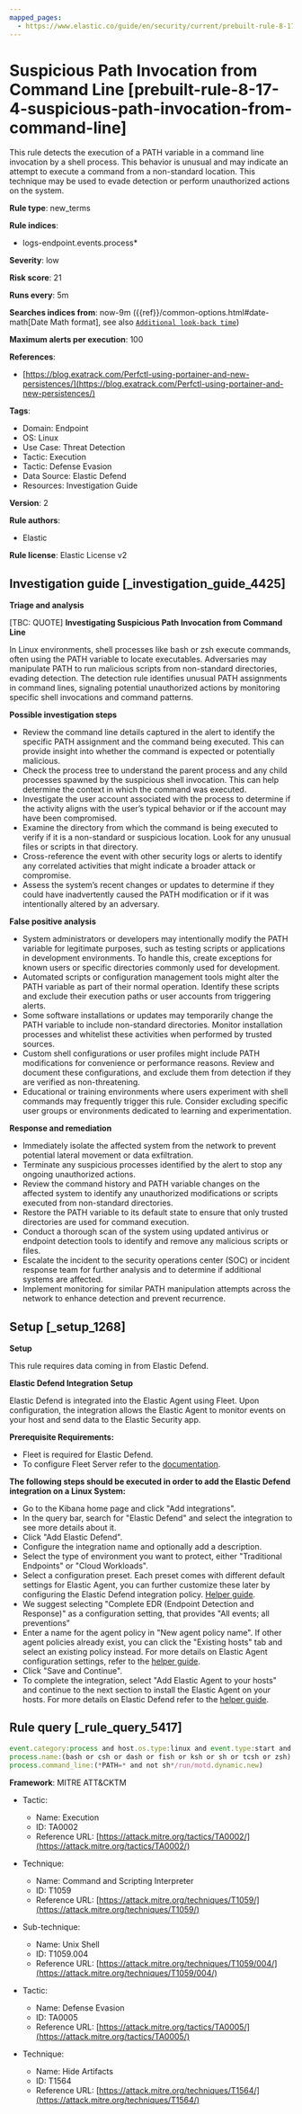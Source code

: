 ```yaml
---
mapped_pages:
  - https://www.elastic.co/guide/en/security/current/prebuilt-rule-8-17-4-suspicious-path-invocation-from-command-line.html
---
```


# Suspicious Path Invocation from Command Line [prebuilt-rule-8-17-4-suspicious-path-invocation-from-command-line]

This rule detects the execution of a PATH variable in a command line invocation by a shell process. This behavior is unusual and may indicate an attempt to execute a command from a non-standard location. This technique may be used to evade detection or perform unauthorized actions on the system.

**Rule type**: new_terms

**Rule indices**:

* logs-endpoint.events.process*

**Severity**: low

**Risk score**: 21

**Runs every**: 5m

**Searches indices from**: now-9m ({{ref}}/common-options.html#date-math[Date Math format], see also [`Additional look-back time`](docs-content://solutions/security/detect-and-alert/create-detection-rule.md#rule-schedule))

**Maximum alerts per execution**: 100

**References**:

* [https://blog.exatrack.com/Perfctl-using-portainer-and-new-persistences/](https://blog.exatrack.com/Perfctl-using-portainer-and-new-persistences/)

**Tags**:

* Domain: Endpoint
* OS: Linux
* Use Case: Threat Detection
* Tactic: Execution
* Tactic: Defense Evasion
* Data Source: Elastic Defend
* Resources: Investigation Guide

**Version**: 2

**Rule authors**:

* Elastic

**Rule license**: Elastic License v2

## Investigation guide [_investigation_guide_4425]

**Triage and analysis**

[TBC: QUOTE]
**Investigating Suspicious Path Invocation from Command Line**

In Linux environments, shell processes like bash or zsh execute commands, often using the PATH variable to locate executables. Adversaries may manipulate PATH to run malicious scripts from non-standard directories, evading detection. The detection rule identifies unusual PATH assignments in command lines, signaling potential unauthorized actions by monitoring specific shell invocations and command patterns.

**Possible investigation steps**

* Review the command line details captured in the alert to identify the specific PATH assignment and the command being executed. This can provide insight into whether the command is expected or potentially malicious.
* Check the process tree to understand the parent process and any child processes spawned by the suspicious shell invocation. This can help determine the context in which the command was executed.
* Investigate the user account associated with the process to determine if the activity aligns with the user’s typical behavior or if the account may have been compromised.
* Examine the directory from which the command is being executed to verify if it is a non-standard or suspicious location. Look for any unusual files or scripts in that directory.
* Cross-reference the event with other security logs or alerts to identify any correlated activities that might indicate a broader attack or compromise.
* Assess the system’s recent changes or updates to determine if they could have inadvertently caused the PATH modification or if it was intentionally altered by an adversary.

**False positive analysis**

* System administrators or developers may intentionally modify the PATH variable for legitimate purposes, such as testing scripts or applications in development environments. To handle this, create exceptions for known users or specific directories commonly used for development.
* Automated scripts or configuration management tools might alter the PATH variable as part of their normal operation. Identify these scripts and exclude their execution paths or user accounts from triggering alerts.
* Some software installations or updates may temporarily change the PATH variable to include non-standard directories. Monitor installation processes and whitelist these activities when performed by trusted sources.
* Custom shell configurations or user profiles might include PATH modifications for convenience or performance reasons. Review and document these configurations, and exclude them from detection if they are verified as non-threatening.
* Educational or training environments where users experiment with shell commands may frequently trigger this rule. Consider excluding specific user groups or environments dedicated to learning and experimentation.

**Response and remediation**

* Immediately isolate the affected system from the network to prevent potential lateral movement or data exfiltration.
* Terminate any suspicious processes identified by the alert to stop any ongoing unauthorized actions.
* Review the command history and PATH variable changes on the affected system to identify any unauthorized modifications or scripts executed from non-standard directories.
* Restore the PATH variable to its default state to ensure that only trusted directories are used for command execution.
* Conduct a thorough scan of the system using updated antivirus or endpoint detection tools to identify and remove any malicious scripts or files.
* Escalate the incident to the security operations center (SOC) or incident response team for further analysis and to determine if additional systems are affected.
* Implement monitoring for similar PATH manipulation attempts across the network to enhance detection and prevent recurrence.


## Setup [_setup_1268]

**Setup**

This rule requires data coming in from Elastic Defend.

**Elastic Defend Integration Setup**

Elastic Defend is integrated into the Elastic Agent using Fleet. Upon configuration, the integration allows the Elastic Agent to monitor events on your host and send data to the Elastic Security app.

**Prerequisite Requirements:**

* Fleet is required for Elastic Defend.
* To configure Fleet Server refer to the [documentation](docs-content://reference/ingestion-tools/fleet/fleet-server.md).

**The following steps should be executed in order to add the Elastic Defend integration on a Linux System:**

* Go to the Kibana home page and click "Add integrations".
* In the query bar, search for "Elastic Defend" and select the integration to see more details about it.
* Click "Add Elastic Defend".
* Configure the integration name and optionally add a description.
* Select the type of environment you want to protect, either "Traditional Endpoints" or "Cloud Workloads".
* Select a configuration preset. Each preset comes with different default settings for Elastic Agent, you can further customize these later by configuring the Elastic Defend integration policy. [Helper guide](docs-content://solutions/security/configure-elastic-defend/configure-an-integration-policy-for-elastic-defend.md).
* We suggest selecting "Complete EDR (Endpoint Detection and Response)" as a configuration setting, that provides "All events; all preventions"
* Enter a name for the agent policy in "New agent policy name". If other agent policies already exist, you can click the "Existing hosts" tab and select an existing policy instead. For more details on Elastic Agent configuration settings, refer to the [helper guide](docs-content://reference/ingestion-tools/fleet/agent-policy.md).
* Click "Save and Continue".
* To complete the integration, select "Add Elastic Agent to your hosts" and continue to the next section to install the Elastic Agent on your hosts. For more details on Elastic Defend refer to the [helper guide](docs-content://solutions/security/configure-elastic-defend/install-elastic-defend.md).


## Rule query [_rule_query_5417]

```js
event.category:process and host.os.type:linux and event.type:start and event.action:exec and
process.name:(bash or csh or dash or fish or ksh or sh or tcsh or zsh) and process.args:-c and
process.command_line:(*PATH=* and not sh*/run/motd.dynamic.new)
```

**Framework**: MITRE ATT&CKTM

* Tactic:

    * Name: Execution
    * ID: TA0002
    * Reference URL: [https://attack.mitre.org/tactics/TA0002/](https://attack.mitre.org/tactics/TA0002/)

* Technique:

    * Name: Command and Scripting Interpreter
    * ID: T1059
    * Reference URL: [https://attack.mitre.org/techniques/T1059/](https://attack.mitre.org/techniques/T1059/)

* Sub-technique:

    * Name: Unix Shell
    * ID: T1059.004
    * Reference URL: [https://attack.mitre.org/techniques/T1059/004/](https://attack.mitre.org/techniques/T1059/004/)

* Tactic:

    * Name: Defense Evasion
    * ID: TA0005
    * Reference URL: [https://attack.mitre.org/tactics/TA0005/](https://attack.mitre.org/tactics/TA0005/)

* Technique:

    * Name: Hide Artifacts
    * ID: T1564
    * Reference URL: [https://attack.mitre.org/techniques/T1564/](https://attack.mitre.org/techniques/T1564/)



